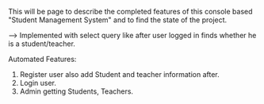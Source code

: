 This will be page to describe the completed features of this console based "Student Management System" and to find the state of the project.

--> Implemented with select query like after user logged in finds whether he is a student/teacher.

Automated Features:

1. Register user also add Student and teacher information after.
2. Login user.
3. Admin getting Students, Teachers.

